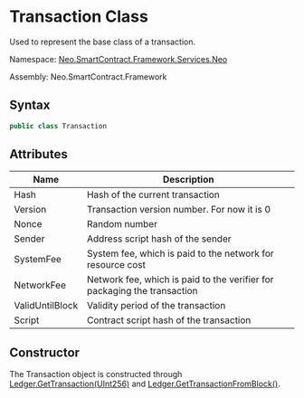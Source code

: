 # Transaction Class

Used to represent the base class of a transaction.

Namespace: [Neo.SmartContract.Framework.Services.Neo](../neo.md)

Assembly: Neo.SmartContract.Framework

## Syntax

```c#
public class Transaction
```

## Attributes

| Name            | Description                                                  |
| --------------- | ------------------------------------------------------------ |
| Hash            | Hash of the current transaction                              |
| Version         | Transaction version number. For now it is 0                  |
| Nonce           | Random number                                                |
| Sender          | Address script hash of the sender                            |
| SystemFee       | System fee, which is paid to the network for resource cost   |
| NetworkFee      | Network fee, which is paid to the verifier for packaging the transaction |
| ValidUntilBlock | Validity period of the transaction                           |
| Script          | Contract script hash of the transaction                      |

## Constructor

The Transaction object is constructed through [Ledger.GetTransaction(UInt256)](Ledger/GetTransaction.md) and [Ledger.GetTransactionFromBlock()](Ledger/GetTransactionFromBlock.md).

